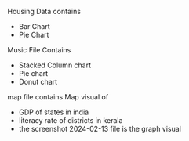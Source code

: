  Housing Data contains
 - Bar Chart
 - Pie Chart

 Music File Contains
 - Stacked Column chart
 - Pie chart
 - Donut chart

 map file contains Map visual of

 - GDP of states in india
 - literacy rate of districts in kerala
 - the screenshot 2024-02-13 file is the graph visual 


